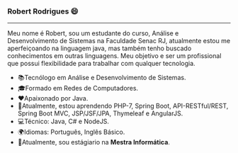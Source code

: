 ### Robert Rodrigues 😄
<hr>

Meu nome é Robert, sou um estudante do curso, Análise e Desenvolvimento de Sistemas na Faculdade Senac RJ, atualmente estou me aperfeiçoando na linguagem java, mas também tenho buscado conhecimentos em outras linguagens.
Meu objetivo e ser um profissional que possui flexibilidade para trabalhar com qualquer tecnologia.

- 📚Tecnólogo em Análise e Desenvolvimento de Sistemas.
- 🎓Formado em Redes de Computadores.
- ❤️Apaixonado por Java.
- 🚀Atualmente, estou aprendendo PHP-7, Spring Boot, API-RESTful/REST, Spring Boot MVC, JSP/JSF/JPA, Thymeleaf e AngularJS.
- 💻Técnico: Java, C# e NodeJS.
- 🌍Idiomas: Português, Inglês Básico.
- 💼Atualmente, sou estágiario na <Strong>Mestra Informática</strong>.
